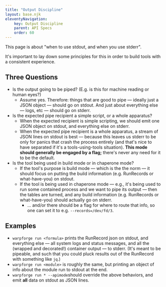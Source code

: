 ```yaml
---
title: "Output Discipline"
layout: base.njk
eleventyNavigation: 
    key: Output Discipline
    parent: API Specs
    order: 60
---
```

This page is about "when to use stdout, and when you use stderr".

It's important to lay down some principles for this in order to build tools with a consistent experience.

## Three Questions

- Is the output going to be piped?  (E.g. is this for machine reading or human eyes?)
    - Assume yes.  Therefore: things that are good to pipe — ideally just a JSON object — should go on stdout.  And just about everything else — logs, etc — should go on stderr.
- Is the expected pipe recipient a simple script, or a whole apparatus?
    - When the expected recipient is simple scripting, we should emit one JSON object on stdout, and everything else on stderr.
    - When the expected pipe recipient is a whole apparatus, a stream of JSON lines on stdout is best — because this leaves us stderr to be only for panics that crash the process entirely (and that's nice to have separated if it's a tools-using-tools situation).  **This mode should generally be engaged by a flag;** there's never any need for it to be the default.
- Is the tool being used in build mode or in chaperone mode?
    - If the tool's purpose is build mode — which is the the norm — it should focus on putting the build information (e.g. RunRecords or what-have-you) on stdout.
    - If the tool is being used in chaperone mode — e.g., it's being used to run some contained process and we want to pipe its output — then the tables are turned, and any build information (e.g. RunRecords or what-have-you) should actually go on stderr.
        - ... and/or there should be a flag for where to route that info, so one can set it to e.g. `--records=/dev/fd/3`.

## Examples

- `warpforge run <formula>` prints the RunRecord json on stdout, and everything else — all system logs and status messages, and all the (wrapped and decorated!) container output — to stderr.  (It's meant to be pipeable, and such that you could pluck results out of the RunRecord with something like `jq`.)
- `warpforge run <module>` is roughly the same, but printing an object of info about the module run to stdout at the end.
- `warpforge run * --apimode`should override the above behaviors, and emit **all** data on stdout as JSON lines.